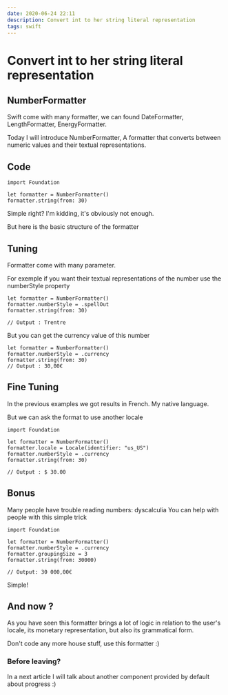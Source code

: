 ```yaml
---
date: 2020-06-24 22:11
description: Convert int to her string literal representation
tags: swift
---
```

# Convert int to her string literal representation

## NumberFormatter

Swift come with many formatter, we can found DateFormatter, LengthFormatter, EnergyFormatter.

Today I will introduce NumberFormatter, A formatter that converts between numeric values and their textual representations.

## Code

```
import Foundation

let formatter = NumberFormatter()
formatter.string(from: 30)
```

Simple right? I'm kidding, it's obviously not enough.

But here is the basic structure of the formatter

## Tuning

Formatter come with many parameter. 

For exemple if you want their textual representations of the number use the numberStyle property

```
let formatter = NumberFormatter()
formatter.numberStyle = .spellOut
formatter.string(from: 30)

// Output : Trentre
```

But you can get the currency value of this number
```
let formatter = NumberFormatter()
formatter.numberStyle = .currency
formatter.string(from: 30)
// Output : 30,00€
```

## Fine Tuning
In the previous examples we got results in French. My native language.

But we can ask the format to use another locale

```
import Foundation

let formatter = NumberFormatter()
formatter.locale = Locale(identifier: "us_US")
formatter.numberStyle = .currency
formatter.string(from: 30)

// Output : $ 30.00 
```

## Bonus
Many people have trouble reading numbers: dyscalculia
You can help with people with this simple trick
```
import Foundation

let formatter = NumberFormatter()
formatter.numberStyle = .currency
formatter.groupingSize = 3
formatter.string(from: 30000)

// Output: 30 000,00€
```
Simple!

## And now ?
As you have seen this formatter brings a lot of logic in relation to the user's locale, its monetary representation, but also its grammatical form.

Don't code any more house stuff, use this formatter :)

### Before leaving?
In a next article I will talk about another component provided by default about progress :) 
